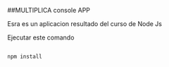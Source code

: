 ##MULTIPLICA console APP

Esra es un aplicacion resultado del curso de Node Js


Ejecutar este comando

```

npm install

```